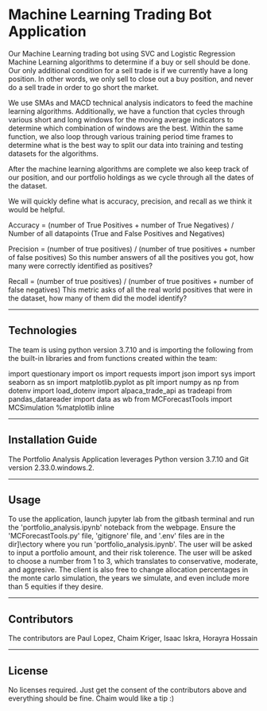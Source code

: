 # Machine Learning Trading Bot Application

Our Machine Learning trading bot using SVC and Logistic Regression Machine Learning algorithms to determine if a buy or sell should be done. Our only additional condition for a sell trade is if we currently have a long position. In other words, we only sell to close out a buy position, and never do a sell trade in order to go short the market.

We use SMAs and MACD technical analysis indicators to feed the machine learning algorithms. Additionally, we have a function that cycles through various short and long windows for the moving average indicators to determine which combination of windows are the best. Within the same function, we also loop through various training period time frames to determine what is the best way to split our data into training and testing datasets for the algorithms.

After the machine learning algorithms are complete we also keep track of our position, and our portfolio holdings as we cycle through all the dates of the dataset.


We will quickly define what is accuracy, precision, and recall as we think it would be helpful.

Accuracy = (number of True Positives + number of True Negatives) / Number of all datapoints (True and False Positives and Negatives)

Precision = (number of true positives) / (number of true positives + number of false positives)
So this number answers of all the positives you got, how many were correctly identified as positives?

Recall = (number of true positives) / (number of true positives + number of false negatives)
This metric asks of all the real world positives that were in the dataset, how many of them did the model identify?

---

## Technologies

The team is using python version 3.7.10 and is importing the following from the built-in libraries and from functions created within the team:

import questionary
import os
import requests
import json
import sys
import seaborn as sn
import matplotlib.pyplot as plt
import numpy as np
from dotenv import load_dotenv
import alpaca_trade_api as tradeapi
from pandas_datareader import data as wb
from MCForecastTools import MCSimulation
%matplotlib inline

---

## Installation Guide

The Portfolio Analysis Application leverages Python version 3.7.10 and Git version 2.33.0.windows.2.

---

## Usage

To use the application, launch jupyter lab from the gitbash terminal and run the 'portfolio_analysis.ipynb' noteback from the webpage. Ensure the 'MCForecastTools.py' file, 'gitignore' file, and '.env' files are in the dir]\ectory where you run 'portfolio_analysis.ipynb'.
The user will be asked to input a portfolio amount, and their risk tolerence. The user will be asked to choose a number from 1 to 3, which translates to conservative, moderate, and aggresive. The client is also free to change allocation percentages in the monte carlo simulation, the years we simulate, and even include more than 5 equities if they desire. 

---

## Contributors

The contributors are Paul Lopez, Chaim Kriger, Isaac Iskra, Horayra Hossain

---

## License
No licenses required. Just get the consent of the contributors above and everything should be fine.
Chaim would like a tip :)